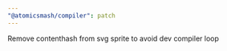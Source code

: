 ```yaml
---
"@atomicsmash/compiler": patch
---
```


Remove contenthash from svg sprite to avoid dev compiler loop
